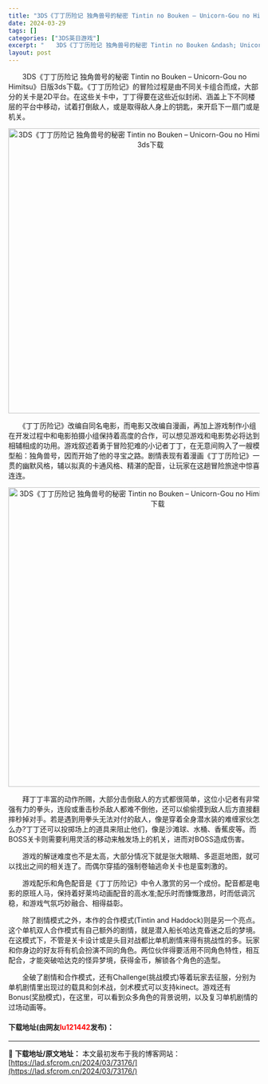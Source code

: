 ```yaml
---
title: "3DS《丁丁历险记 独角兽号的秘密 Tintin no Bouken – Unicorn-Gou no Himitsu》日版3ds下载"
date: 2024-03-29
tags: []
categories: ["3DS英日游戏"]
excerpt: "　　3DS《丁丁历险记 独角兽号的秘密 Tintin no Bouken &ndash; Unicorn-Gou no Himitsu》日版3ds下载。《丁丁历险记》的冒险过程是由不同关卡组合而成，大部分的关卡是2D平台。在这些关卡中，丁丁得要在这些近似封闭、涵盖上下不同楼层的平台中移动，试着打倒敌&hellip;"
layout: post
---
```


 <p>　　3DS《丁丁历险记 独角兽号的秘密 Tintin no Bouken &ndash; Unicorn-Gou no Himitsu》日版3ds下载。《丁丁历险记》的冒险过程是由不同关卡组合而成，大部分的关卡是2D平台。在这些关卡中，丁丁得要在这些近似封闭、涵盖上下不同楼层的平台中移动，试着打倒敌人，或是取得敌人身上的钥匙，来开启下一扇门或是机关。</p> <p align="center"><img align="" border="0" src="https://lad.sfcrom.cn/wp-content/uploads/2024/03/20240329_66062b55a7b59.png" width="570" alt="3DS《丁丁历险记 独角兽号的秘密 Tintin no Bouken – Unicorn-Gou no Himitsu》日版3ds下载" /></p> <p>　　《丁丁历险记》改编自同名电影，而电影又改编自漫画，再加上游戏制作小组在开发过程中和电影拍摄小组保持着高度的合作，可以想见游戏和电影势必将达到相辅相成的功用。游戏叙述着勇于冒险犯难的小记者丁丁，在无意间购入了一艘模型船：独角兽号，因而开始了他的寻宝之路。剧情表现有着漫画《丁丁历险记》一贯的幽默风格，辅以拟真的卡通风格、精湛的配音，让玩家在这趟冒险旅途中惊喜连连。</p> <p align="center"><img align="" border="0" src="https://lad.sfcrom.cn/wp-content/uploads/2024/03/20240329_66062b56aba23.png" width="599" alt="3DS《丁丁历险记 独角兽号的秘密 Tintin no Bouken – Unicorn-Gou no Himitsu》日版3ds下载" /></p> <p>　　拜丁丁丰富的动作所赐，大部分击倒敌人的方式都很简单，这位小记者有非常强有力的拳头，连段或重击秒杀敌人都难不倒他，还可以偷偷摸到敌人后方直接翻摔秒掉对手。若是遇到用拳头无法对付的敌人，像是穿着全身潜水装的难缠家伙怎么办?丁丁还可以投掷场上的道具来阻止他们，像是沙滩球、水桶、香蕉皮等。而BOSS关卡则需要利用灵活的移动来触发场上的机关，进而对BOSS造成伤害。</p> <p>　　游戏的解谜难度也不是太高，大部分情况下就是张大眼睛、多逛逛地图，就可以找出之间的相关连了。而偶尔穿插的强制卷轴逃命关卡也是蛮刺激的。</p> <p>　　游戏配乐和角色配音是《丁丁历险记》中令人激赏的另一个成份。配音都是电影的原班人马，保持着好莱坞动画配音的高水准;配乐时而慷慨激昂，时而低调沉稳，和游戏气氛巧妙融合、相得益彰。</p> <p>　　除了剧情模式之外，本作的合作模式(Tintin and Haddock)则是另一个亮点。这个单机双人合作模式有自己额外的剧情，就是潜入船长哈达克昏迷之后的梦境。在这模式下，不管是关卡设计或是头目对战都比单机剧情来得有挑战性的多。玩家和你身边的好友将有机会扮演不同的角色。两位伙伴得要活用不同角色特性，相互配合，才能突破哈达克的怪异梦境，获得金币，解锁各个角色的造型。</p> <p>　　全破了剧情和合作模式，还有Challenge(挑战模式)等着玩家去征服，分别为单机剧情里出现过的载具和剑术战，剑术模式可以支持kinect。游戏还有Bonus(奖励模式)，在这里，可以看到众多角色的背景说明，以及复习单机剧情的过场动画等。</p> <p><h4>下载地址(由网友<font color="red">lu121442</font>发布)：</h4></p> 

---
📖 **下载地址/原文地址：** 本文最初发布于我的博客网站：[https://lad.sfcrom.cn/2024/03/73176/](https://lad.sfcrom.cn/2024/03/73176/)
